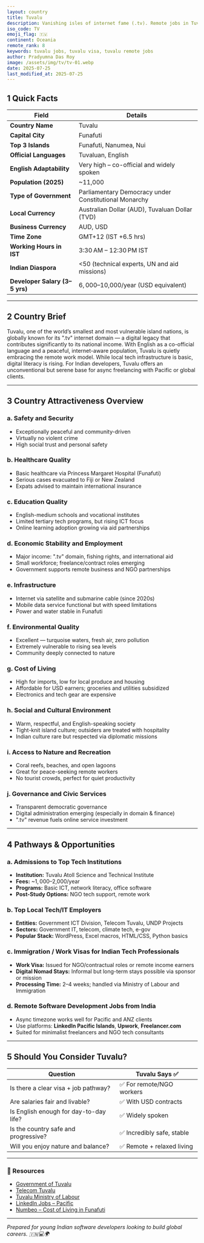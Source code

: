 ```yaml
---
layout: country
title: Tuvalu
description: Vanishing isles of internet fame (.tv). Remote jobs in Tuvalu. Trilp AI curated info. Indians in Tuvalu.
iso_code: TV
emoji_flag: 🇹🇻
continent: Oceania
remote_rank: 8
keywords: tuvalu jobs, tuvalu visa, tuvalu remote jobs
author: Pradyumna Das Roy
image: /assets/img/tv/tv-01.webp
date: 2025-07-25
last_modified_at: 2025-07-25
---
```


## 1 Quick Facts

| Field                          | Details                                               |
| ------------------------------ | ----------------------------------------------------- |
| **Country Name**               | Tuvalu                                                |
| **Capital City**               | Funafuti                                              |
| **Top 3 Islands**              | Funafuti, Nanumea, Nui                                |
| **Official Languages**         | Tuvaluan, English                                     |
| **English Adaptability**       | Very high – co-official and widely spoken             |
| **Population (2025)**          | ~11,000                                               |
| **Type of Government**         | Parliamentary Democracy under Constitutional Monarchy |
| **Local Currency**             | Australian Dollar (AUD), Tuvaluan Dollar (TVD)        |
| **Business Currency**          | AUD, USD                                              |
| **Time Zone**                  | GMT+12 (IST +6.5 hrs)                                 |
| **Working Hours in IST**       | 3:30 AM – 12:30 PM IST                                |
| **Indian Diaspora**            | <50 (technical experts, UN and aid missions)          |
| **Developer Salary (3–5 yrs)** | $6,000–$10,000/year (USD equivalent)                  |

---

## 2 Country Brief

Tuvalu, one of the world’s smallest and most vulnerable island nations, is globally known for its ".tv" internet domain — a digital legacy that contributes significantly to its national income. With English as a co-official language and a peaceful, internet-aware population, Tuvalu is quietly embracing the remote work model. While local tech infrastructure is basic, digital literacy is rising. For Indian developers, Tuvalu offers an unconventional but serene base for async freelancing with Pacific or global clients.

---

## 3 Country Attractiveness Overview

### a. Safety and Security

- Exceptionally peaceful and community-driven
- Virtually no violent crime
- High social trust and personal safety

### b. Healthcare Quality

- Basic healthcare via Princess Margaret Hospital (Funafuti)
- Serious cases evacuated to Fiji or New Zealand
- Expats advised to maintain international insurance

### c. Education Quality

- English-medium schools and vocational institutes
- Limited tertiary tech programs, but rising ICT focus
- Online learning adoption growing via aid partnerships

### d. Economic Stability and Employment

- Major income: ".tv" domain, fishing rights, and international aid
- Small workforce; freelance/contract roles emerging
- Government supports remote business and NGO partnerships

### e. Infrastructure

- Internet via satellite and submarine cable (since 2020s)
- Mobile data service functional but with speed limitations
- Power and water stable in Funafuti

### f. Environmental Quality

- Excellent — turquoise waters, fresh air, zero pollution
- Extremely vulnerable to rising sea levels
- Community deeply connected to nature

### g. Cost of Living

- High for imports, low for local produce and housing
- Affordable for USD earners; groceries and utilities subsidized
- Electronics and tech gear are expensive

### h. Social and Cultural Environment

- Warm, respectful, and English-speaking society
- Tight-knit island culture; outsiders are treated with hospitality
- Indian culture rare but respected via diplomatic missions

### i. Access to Nature and Recreation

- Coral reefs, beaches, and open lagoons
- Great for peace-seeking remote workers
- No tourist crowds, perfect for quiet productivity

### j. Governance and Civic Services

- Transparent democratic governance
- Digital administration emerging (especially in domain & finance)
- ".tv" revenue fuels online service investment

---

## 4 Pathways & Opportunities

### a. Admissions to Top Tech Institutions

- **Institution:** Tuvalu Atoll Science and Technical Institute
- **Fees:** ~$1,000–$2,000/year
- **Programs:** Basic ICT, network literacy, office software
- **Post-Study Options:** NGO tech support, remote work

### b. Top Local Tech/IT Employers

- **Entities:** Government ICT Division, Telecom Tuvalu, UNDP Projects
- **Sectors:** Government IT, telecom, climate tech, e-gov
- **Popular Stack:** WordPress, Excel macros, HTML/CSS, Python basics

### c. Immigration / Work Visas for Indian Tech Professionals

- **Work Visa:** Issued for NGO/contractual roles or remote income earners
- **Digital Nomad Stays:** Informal but long-term stays possible via sponsor or mission
- **Processing Time:** 2–4 weeks; handled via Ministry of Labour and Immigration

### d. Remote Software Development Jobs from India

- Async timezone works well for Pacific and ANZ clients
- Use platforms: **LinkedIn Pacific Islands**, **Upwork**, **Freelancer.com**
- Suited for minimalist freelancers and NGO tech consultants

---

## 5 Should You Consider Tuvalu?

| Question                               | Tuvalu Says ✅             |
| -------------------------------------- | -------------------------- |
| Is there a clear visa + job pathway?   | ✅ For remote/NGO workers  |
| Are salaries fair and livable?         | ✅ With USD contracts      |
| Is English enough for day-to-day life? | ✅ Widely spoken           |
| Is the country safe and progressive?   | ✅ Incredibly safe, stable |
| Will you enjoy nature and balance?     | ✅ Remote + relaxed living |

---

### 🔗 Resources

- [Government of Tuvalu](https://www.gov.tv/)
- [Telecom Tuvalu](http://www.telecom.tv/)
- [Tuvalu Ministry of Labour](https://www.gov.tv/departments/labour/)
- [LinkedIn Jobs – Pacific](https://www.linkedin.com/jobs/search/?location=Pacific%20Islands)
- [Numbeo – Cost of Living in Funafuti](https://www.numbeo.com/cost-of-living/in/Funafuti)

---

_Prepared for young Indian software developers looking to build global careers. 🇮🇳💻🌍_
